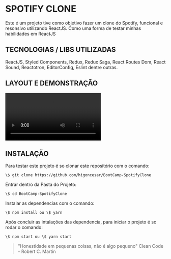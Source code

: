 # SPOTIFY CLONE

Este é um projeto tive como objetivo fazer um clone do Spotify, funcional e resonsivo utilizando ReactJS. Como uma forma de testar minhas habilidades em ReactJS

## TECNOLOGIAS / LIBS UTILIZADAS

ReactJS, Styled Components, Redux, Redux Saga, React Routes Dom, React Sound, Reactotron, EditorConfig, Eslint dentre outras.

## LAYOUT E DEMONSTRAÇÃO

![Demo](/assets/spotifyclone.mp4)

## INSTALAÇÃO

Para testar este projeto é so clonar este repositório com o comando:

```
\$ git clone https://github.com/higoncesar/BootCamp-SpotifyClone
```

Entrar dentro da Pasta do Projeto:

```
\$ cd BootCamp-SpotifyClone
```

Instalar as dependencias com o comando:

```
\$ npm install ou \$ yarn
```

Após concluir as intalações das dependencia, para iniciar o projeto é so rodar o comando:

```
\$ npm start ou \$ yarn start
```

> "Honestidade em pequenas coisas, não é algo pequeno"
> Clean Code - Robert C. Martin
